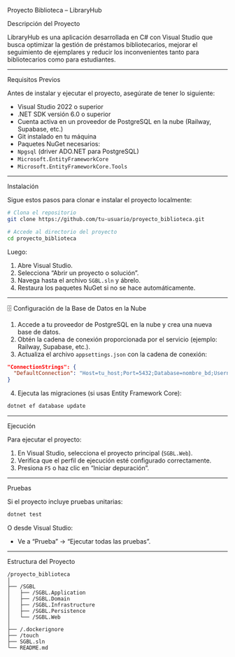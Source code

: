 
 Proyecto Biblioteca – LibraryHub

 Descripción del Proyecto

LibraryHub es una aplicación desarrollada en C# con Visual Studio que busca optimizar la gestión de préstamos bibliotecarios, mejorar el seguimiento de ejemplares y reducir los inconvenientes tanto para bibliotecarios como para estudiantes.

---

 Requisitos Previos

Antes de instalar y ejecutar el proyecto, asegúrate de tener lo siguiente:

-  Visual Studio 2022 o superior  
-  .NET SDK versión 6.0 o superior  
-  Cuenta activa en un proveedor de PostgreSQL en la nube (Railway, Supabase, etc.)  
-  Git instalado en tu máquina  
-  Paquetes NuGet necesarios:
  - `Npgsql` (driver ADO.NET para PostgreSQL)
  - `Microsoft.EntityFrameworkCore`
  - `Microsoft.EntityFrameworkCore.Tools`

---

Instalación

Sigue estos pasos para clonar e instalar el proyecto localmente:

```bash
# Clona el repositorio
git clone https://github.com/tu-usuario/proyecto_biblioteca.git

# Accede al directorio del proyecto
cd proyecto_biblioteca
```

Luego:

1. Abre Visual Studio.
2. Selecciona “Abrir un proyecto o solución”.
3. Navega hasta el archivo `SGBL.sln` y ábrelo.
4. Restaura los paquetes NuGet si no se hace automáticamente.

---

🗄️ Configuración de la Base de Datos en la Nube

1. Accede a tu proveedor de PostgreSQL en la nube y crea una nueva base de datos.
2. Obtén la cadena de conexión proporcionada por el servicio (ejemplo: Railway, Supabase, etc.).
3. Actualiza el archivo `appsettings.json` con la cadena de conexión:

```json
"ConnectionStrings": {
  "DefaultConnection": "Host=tu_host;Port=5432;Database=nombre_bd;Username=usuario;Password=contraseña;SSL Mode=Require;Trust Server Certificate=true"
}
```

4. Ejecuta las migraciones (si usas Entity Framework Core):

```bash
dotnet ef database update
```

---

 Ejecución

Para ejecutar el proyecto:

1. En Visual Studio, selecciona el proyecto principal (`SGBL.Web`).
2. Verifica que el perfil de ejecución esté configurado correctamente.
3. Presiona `F5` o haz clic en “Iniciar depuración”.

---

 Pruebas

Si el proyecto incluye pruebas unitarias:

```bash
dotnet test
```

O desde Visual Studio:

- Ve a “Prueba” → “Ejecutar todas las pruebas”.

---

 Estructura del Proyecto

```
/proyecto_biblioteca
│
├── /SGBL
│   ├── /SGBL.Application
│   ├── /SGBL.Domain
│   ├── /SGBL.Infrastructure
│   ├── /SGBL.Persistence
│   └── /SGBL.Web
│
├── /.dockerignore
├── /touch
├── SGBL.sln
└── README.md
